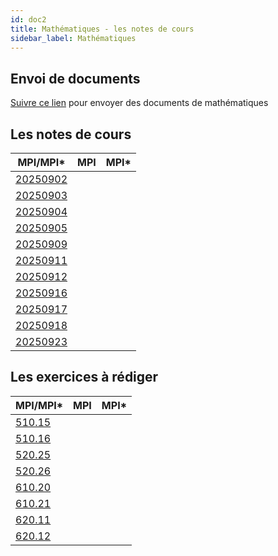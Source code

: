 ```yaml
---
id: doc2
title: Mathématiques - les notes de cours
sidebar_label: Mathématiques
---
```


## Envoi de documents

[Suivre ce lien](http://envoi.lamartin.fr) pour envoyer des documents de mathématiques 

## Les notes de cours

|MPI/MPI*|MPI|MPI*|
| ----------- | ----------- | ----------- |
|[20250902](http://einexau.cluster028.hosting.ovh.net/site/math/20250902.pdf)|||
|[20250903](http://einexau.cluster028.hosting.ovh.net/site/math/20250903.pdf)|||
|[20250904](http://einexau.cluster028.hosting.ovh.net/site/math/20250904.pdf)|||
|[20250905](http://einexau.cluster028.hosting.ovh.net/site/math/20250905.pdf)|||
|[20250909](http://einexau.cluster028.hosting.ovh.net/site/math/20250909.pdf)|||
|[20250911](http://einexau.cluster028.hosting.ovh.net/site/math/20250911.pdf)|||
|[20250912](http://einexau.cluster028.hosting.ovh.net/site/math/20250912.pdf)|||
|[20250916](http://einexau.cluster028.hosting.ovh.net/site/math/20250916.pdf)|||
|[20250917](http://einexau.cluster028.hosting.ovh.net/site/math/20250917.pdf)|||
|[20250918](http://einexau.cluster028.hosting.ovh.net/site/math/20250918.pdf)|||
|[20250923](http://einexau.cluster028.hosting.ovh.net/site/math/20250923.pdf)|||

## Les exercices à rédiger

|MPI/MPI*|MPI|MPI*|
| ----------- | ----------- | ----------- |
|[510.15](http://einexau.cluster028.hosting.ovh.net/site/math/510.15.pdf)|||
|[510.16](http://einexau.cluster028.hosting.ovh.net/site/math/510.16.pdf)|||
|[520.25](http://einexau.cluster028.hosting.ovh.net/site/math/520.25.pdf)|||
|[520.26](http://einexau.cluster028.hosting.ovh.net/site/math/520.26.pdf)|||
|[610.20](http://einexau.cluster028.hosting.ovh.net/site/math/610.20.pdf)|||
|[610.21](http://einexau.cluster028.hosting.ovh.net/site/math/610.21.pdf)|||
|[620.11](http://einexau.cluster028.hosting.ovh.net/site/math/620.11.pdf)|||
|[620.12](http://einexau.cluster028.hosting.ovh.net/site/math/620.12.pdf)|||

